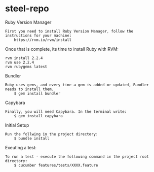 # steel-repo

Ruby Version Manager

	First you need to install Ruby Version Manager, follow the instructions for your machine:
		https://rvm.io/rvm/install

Once that is complete, its time to install Ruby with RVM:

	rvm install 2.2.4
	rvm use 2.2.4
	rvm rubygems latest

Bundler

	Ruby uses gems, and every time a gem is added or updated, Bundler needs to install them.
		$ gem install bundler

Capybara

	Finally, you will need Capybara. In the terminal write:
		$ gem install capybara
		
Initial Setup

	Run the follwing in the project directory:
		$ bundle install
		
Exeuting a test:
		
	To run a test - execute the following command in the project root directory:
		$ cucumber features/tests/XXXX.feature
